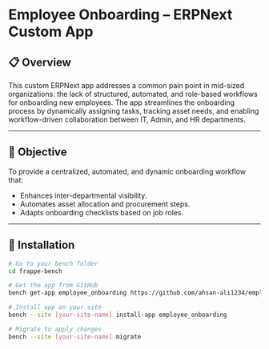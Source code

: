 # Employee Onboarding – ERPNext Custom App

## 📋 Overview

This custom ERPNext app addresses a common pain point in mid-sized organizations: the lack of structured, automated, and role-based workflows for onboarding new employees. The app streamlines the onboarding process by dynamically assigning tasks, tracking asset needs, and enabling workflow-driven collaboration between IT, Admin, and HR departments.

---

## 🎯 Objective

To provide a centralized, automated, and dynamic onboarding workflow that:
- Enhances inter-departmental visibility.
- Automates asset allocation and procurement steps.
- Adapts onboarding checklists based on job roles.

---

## 🚀 Installation

```bash
# Go to your bench folder
cd frappe-bench

# Get the app from GitHub
bench get-app employee_onboarding https://github.com/ahsan-ali1234/employee_onboarding.git

# Install app on your site
bench --site [your-site-name] install-app employee_onboarding

# Migrate to apply changes
bench --site [your-site-name] migrate
